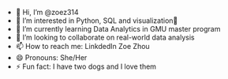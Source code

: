 - 👋 Hi, I’m @zoez314
- 👀 I’m interested in Python, SQL and visualization👋
- 🌱 I’m currently learning Data Analytics in GMU master program
- 💞️ I’m looking to collaborate on real-world data analysis
- 📫 How to reach me: LinkdedIn Zoe Zhou
- 😄 Pronouns: She/Her
- ⚡ Fun fact: I have two dogs and I love them

<!---
zoez314/zoez314 is a ✨ special ✨ repository because its `README.md` (this file) appears on your GitHub profile.
You can click the Preview link to take a look at your changes.
--->

